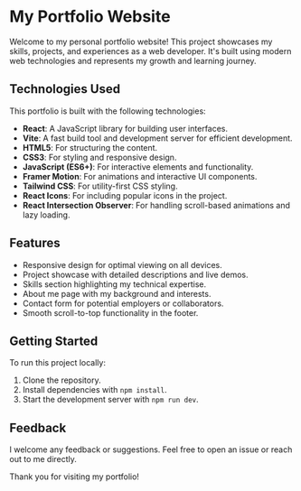# My Portfolio Website

Welcome to my personal portfolio website! This project showcases my skills, projects, and experiences as a web developer. It's built using modern web technologies and represents my growth and learning journey.

## Technologies Used

This portfolio is built with the following technologies:

- **React**: A JavaScript library for building user interfaces.
- **Vite**: A fast build tool and development server for efficient development.
- **HTML5**: For structuring the content.
- **CSS3**: For styling and responsive design.
- **JavaScript (ES6+)**: For interactive elements and functionality.
- **Framer Motion**: For animations and interactive UI components.
- **Tailwind CSS**: For utility-first CSS styling.
- **React Icons**: For including popular icons in the project.
- **React Intersection Observer**: For handling scroll-based animations and lazy loading.

## Features

- Responsive design for optimal viewing on all devices.
- Project showcase with detailed descriptions and live demos.
- Skills section highlighting my technical expertise.
- About me page with my background and interests.
- Contact form for potential employers or collaborators.
- Smooth scroll-to-top functionality in the footer.

## Getting Started

To run this project locally:

1. Clone the repository.
2. Install dependencies with `npm install`.
3. Start the development server with `npm run dev`.

## Feedback

I welcome any feedback or suggestions. Feel free to open an issue or reach out to me directly.

Thank you for visiting my portfolio!

